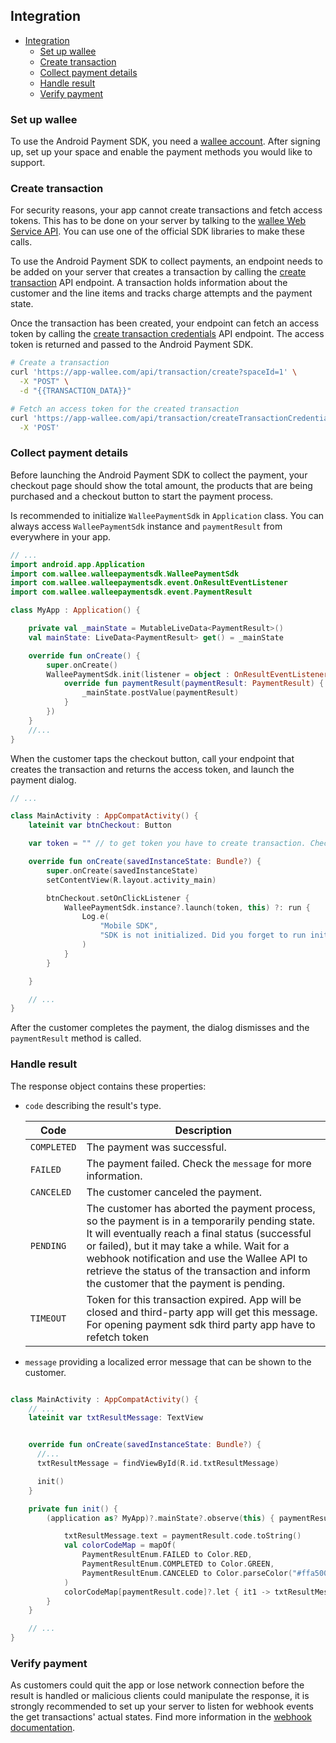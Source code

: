 ## Integration

- [Integration](#integration)
  - [Set up wallee](#set-up-wallee)
  - [Create transaction](#create-transaction)
  - [Collect payment details](#collect-payment-details)
  - [Handle result](#handle-result)
  - [Verify payment](#verify-payment)

### Set up wallee

To use the Android Payment SDK, you need a [wallee account](https://app-wallee.com/user/signup). After signing up, set up your space and enable the payment methods you would like to support.

### Create transaction

For security reasons, your app cannot create transactions and fetch access tokens. This has to be done on your server by talking to the [wallee Web Service API](https://app-wallee.com/en-us/doc/api/web-service). You can use one of the official SDK libraries to make these calls.

To use the Android Payment SDK to collect payments, an endpoint needs to be added on your server that creates a transaction by calling the [create transaction](https://app-wallee.com/doc/api/web-service#transaction-service--create) API endpoint. A transaction holds information about the customer and the line items and tracks charge attempts and the payment state.

Once the transaction has been created, your endpoint can fetch an access token by calling the [create transaction credentials](https://app-wallee.com/doc/api/web-service#transaction-service--create-transaction-credentials) API endpoint. The access token is returned and passed to the Android Payment SDK.

```bash
# Create a transaction
curl 'https://app-wallee.com/api/transaction/create?spaceId=1' \
  -X "POST" \
  -d "{{TRANSACTION_DATA}}"

# Fetch an access token for the created transaction
curl 'https://app-wallee.com/api/transaction/createTransactionCredentials?spaceId={{SPACE_ID}}&id={{TRANSACTION_ID}}' \
  -X 'POST'
```

### Collect payment details

Before launching the Android Payment SDK to collect the payment, your checkout page should show the total amount, the products that are being purchased and a checkout button to start the payment process.

Is recommended to initialize `WalleePaymentSdk` in `Application` class. You can always access `WalleePaymentSdk` instance and `paymentResult` from everywhere in your app.

```kotlin
// ...
import android.app.Application
import com.wallee.walleepaymentsdk.WalleePaymentSdk
import com.wallee.walleepaymentsdk.event.OnResultEventListener
import com.wallee.walleepaymentsdk.event.PaymentResult

class MyApp : Application() {

    private val _mainState = MutableLiveData<PaymentResult>()
    val mainState: LiveData<PaymentResult> get() = _mainState

    override fun onCreate() {
        super.onCreate()
        WalleePaymentSdk.init(listener = object : OnResultEventListener{
            override fun paymentResult(paymentResult: PaymentResult) {
                _mainState.postValue(paymentResult)
            }
        })
    }
    //...
}
```

When the customer taps the checkout button, call your endpoint that creates the transaction and returns the access token, and launch the payment dialog.

```kotlin
// ...

class MainActivity : AppCompatActivity() {
    lateinit var btnCheckout: Button

    var token = "" // to get token you have to create transaction. Checkout previous section #Create transaction

    override fun onCreate(savedInstanceState: Bundle?) {
        super.onCreate(savedInstanceState)
        setContentView(R.layout.activity_main)

        btnCheckout.setOnClickListener {
            WalleePaymentSdk.instance?.launch(token, this) ?: run {
                Log.e(
                    "Mobile SDK",
                    "SDK is not initialized. Did you forget to run init on Application?"
                )
            }
        }

    }

    // ...
}
```

After the customer completes the payment, the dialog dismisses and the `paymentResult` method is called.

### Handle result

The response object contains these properties:

- `code` describing the result's type.

  | Code | Description |
  | --- | --- |
  | `COMPLETED` | The payment was successful. |
  | `FAILED` | The payment failed. Check the `message` for more information. |
  | `CANCELED` | The customer canceled the payment. |
  | `PENDING` | The customer has aborted the payment process, so the payment is in a temporarily pending state. It will eventually reach a final status (successful or failed), but it may take a while. Wait for a webhook notification and use the Wallee API to retrieve the status of the transaction and inform the customer that the payment is pending. |
  | `TIMEOUT` | Token for this transaction expired. App will be closed and third-party app will get this message. For opening payment sdk third party app have to refetch token |

- `message` providing a localized error message that can be shown to the customer.

```kotlin

class MainActivity : AppCompatActivity() {
    // ...
    lateinit var txtResultMessage: TextView


    override fun onCreate(savedInstanceState: Bundle?) {
      //...
      txtResultMessage = findViewById(R.id.txtResultMessage)

      init()
    }

    private fun init() {
        (application as? MyApp)?.mainState?.observe(this) { paymentResult ->

            txtResultMessage.text = paymentResult.code.toString()
            val colorCodeMap = mapOf(
                PaymentResultEnum.FAILED to Color.RED,
                PaymentResultEnum.COMPLETED to Color.GREEN,
                PaymentResultEnum.CANCELED to Color.parseColor("#ffa500")
            )
            colorCodeMap[paymentResult.code]?.let { it1 -> txtResultMessage.setTextColor(it1) }
        }
    }

    // ...
}


```

### Verify payment

As customers could quit the app or lose network connection before the result is handled or malicious clients could manipulate the response, it is strongly recommended to set up your server to listen for webhook events the get transactions' actual states. Find more information in the [webhook documentation](https://app-wallee.com/en-us/doc/webhooks).
